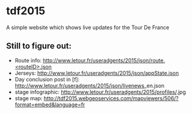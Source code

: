 # tdf2015

A simple website which shows live updates for the Tour De France

## Still to figure out:
* Route info: http://www.letour.fr/useradgents/2015/json/route.<routeID>.json
* Jerseys: http://www.letour.fr/useradgents/2015/json/appState.json
* Day conclusion post in [f]: http://www.letour.fr/useradgents/2015/json/livenews<stageNo>_en.json
* stage infographic: http://www.letour.fr/useradgents/2015/profiles/<stageNo>.jpg
* stage map: http://tdf2015.webgeoservices.com/mapviewers/506/?format=embed&language=fr